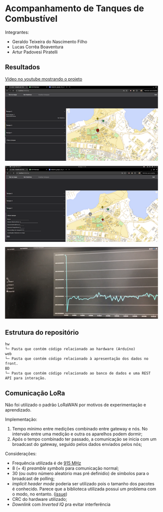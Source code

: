 # Acompanhamento de Tanques de Combustível

Integrantes:

- Geraldo Teixeira do Nascimento Filho
- Lucas Corrêa Boaventura
- Artur Padovesi Piratelli

## Resultados

[Vídeo no youtube mostrando o projeto](https://www.youtube.com/watch?v=n60UQubpjDs)

![alt text](assets/tanques.png)

![alt text](assets/criando-tanque.png)

![alt text](assets/acompanhamento-tanques.png)

## Estrutura do repositório

```
hw
└─ Pasta que contém código relacionado ao hardware (Arduíno)
web
└─ Pasta que contém código relacionado à apresentação dos dados no front.
BD
└─ Pasta que contém código relacionado ao banco de dados e uma REST API para interação.
```

## Comunicação LoRa

Não foi utilizado o padrão LoRaWAN por motivos de experimentação e aprendizado.

Implementação:

1. Tempo mínimo entre medições combinado entre gateway e nós. No intervalo entre uma medição e outra os aparelhos podem dormir;
2. Após o tempo combinado ter passado, a comunicação se inicia com um broadcast do gateway, seguido pelos dados enviados pelos nós;

Considerações:

- Frequência utilizada é de [915 MHz](https://www.thethingsnetwork.org/docs/lorawan/frequencies-by-country/#b)
- 8 (+ 4) _preamble symbols_ para comunicação normal;
- 30 (ou outro número aleatório mas pré definidio) de símbolos para o broadcast de polling;
- _implicit header mode_ poderia ser utilizado pois o tamanho dos pacotes é conhecido. Parece que a biblioteca utilizada possui um problema com o modo, no entanto. ([issue](https://github.com/sandeepmistry/arduino-LoRa/issues/532))
- CRC do hardware utilizado;
- _Downlink_ com _Inverted IQ_ pra evitar interferência
